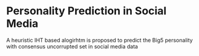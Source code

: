 # Personality Prediction in Social Media
A heuristic IHT based alogirhtm is proposed to predict the Big5 personality with consensus uncorrupted set in social media data 
